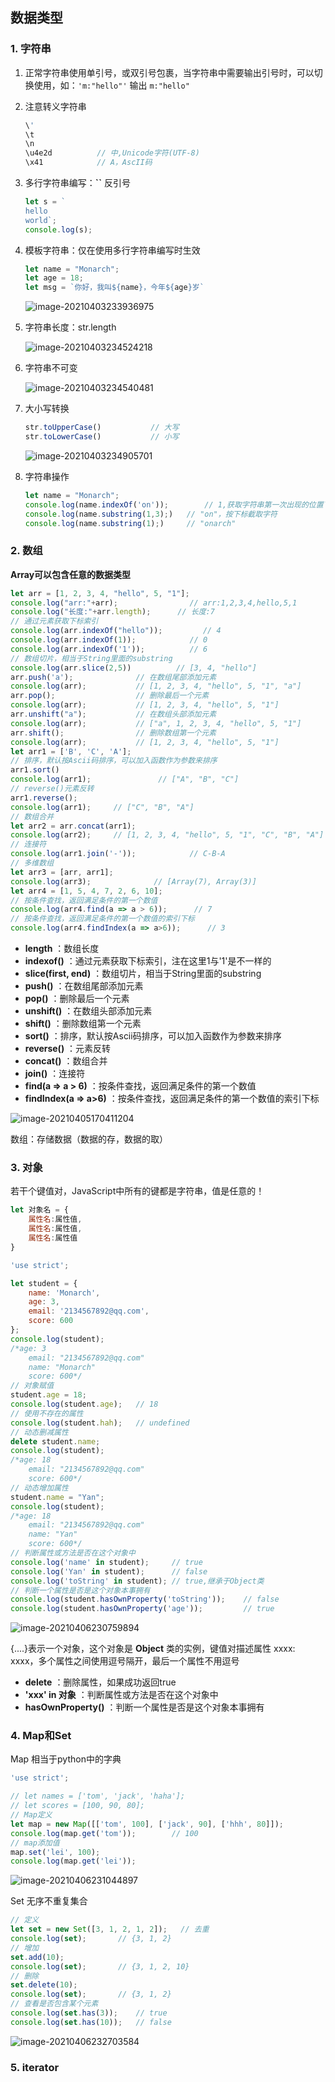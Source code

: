 ## 数据类型

### 1. 字符串

1. 正常字符串使用单引号，或双引号包裹，当字符串中需要输出引号时，可以切换使用，如：`'m:"hello"'` 输出 `m:"hello"` 

2. 注意转义字符串

    ```javascript
    \'
    \t
    \n
    \u4e2d			// 中,Unicode字符(UTF-8)
    \x41			// A，AscII码		
    ```

3. 多行字符串编写：**\``** 反引号

    ```javascript
    let s = `
    hello
    world`;
    console.log(s);
    ```

4. 模板字符串：仅在使用多行字符串编写时生效

    ```javascript
    let name = "Monarch";
    let age = 18;
    let msg = `你好，我叫${name}，今年${age}岁`
    ```

    ![image-20210403233936975](https://img2020.cnblogs.com/blog/2213660/202104/2213660-20210403233936293-1929755115.png) 

5. 字符串长度：str.length

    ![image-20210403234524218](https://img2020.cnblogs.com/blog/2213660/202104/2213660-20210403234523414-388310196.png) 

6. 字符串不可变

    ![image-20210403234540481](https://img2020.cnblogs.com/blog/2213660/202104/2213660-20210403234539660-1239179881.png) 

7. 大小写转换

    ```javascript
    str.toUpperCase()			// 大写
    str.toLowerCase()			// 小写
    ```

    ![image-20210403234905701](https://img2020.cnblogs.com/blog/2213660/202104/2213660-20210403234904916-2049602366.png) 

8. 字符串操作

    ```javascript
    let name = "Monarch";
    console.log(name.indexOf('on'));		// 1,获取字符串第一次出现的位置下标
    console.log(name.substring(1,3);)	// "on"，按下标截取字符
    console.log(name.substring(1);)		// "onarch"
    ```




### 2. 数组

**Array可以包含任意的数据类型** 

```javascript
let arr = [1, 2, 3, 4, "hello", 5, "1"];
console.log("arr:"+arr);                // arr:1,2,3,4,hello,5,1
console.log("长度:"+arr.length);      // 长度:7
// 通过元素获取下标索引
console.log(arr.indexOf("hello"));         // 4
console.log(arr.indexOf(1));            // 0
console.log(arr.indexOf('1'));          // 6
// 数组切片，相当于String里面的substring
console.log(arr.slice(2,5))          // [3, 4, "hello"]
arr.push('a');              // 在数组尾部添加元素
console.log(arr);           // [1, 2, 3, 4, "hello", 5, "1", "a"]
arr.pop();                  // 删除最后一个元素
console.log(arr);           // [1, 2, 3, 4, "hello", 5, "1"]
arr.unshift("a");           // 在数组头部添加元素
console.log(arr);           // ["a", 1, 2, 3, 4, "hello", 5, "1"]
arr.shift();                // 删除数组第一个元素
console.log(arr);           // [1, 2, 3, 4, "hello", 5, "1"]
let arr1 = ['B', 'C', 'A'];
// 排序，默认按Ascii码排序，可以加入函数作为参数来排序
arr1.sort()
console.log(arr1);               // ["A", "B", "C"]
// reverse()元素反转
arr1.reverse();
console.log(arr1);     // ["C", "B", "A"]
// 数组合并
let arr2 = arr.concat(arr1);
console.log(arr2);     // [1, 2, 3, 4, "hello", 5, "1", "C", "B", "A"]
// 连接符
console.log(arr1.join('-'));            // C-B-A
// 多维数组
let arr3 = [arr, arr1];
console.log(arr3);              // [Array(7), Array(3)]
let arr4 = [1, 5, 4, 7, 2, 6, 10];
// 按条件查找，返回满足条件的第一个数值
console.log(arr4.find(a => a > 6));      // 7
// 按条件查找，返回满足条件的第一个数值的索引下标
console.log(arr4.findIndex(a => a>6));      // 3
```

- **length** ：数组长度
- **indexof()** ：通过元素获取下标索引，注在这里1与'1'是不一样的
- **slice(first, end)** ：数组切片，相当于String里面的substring
- **push()** ：在数组尾部添加元素
- **pop()** ：删除最后一个元素
- **unshift()** ：在数组头部添加元素
- **shift()** ：删除数组第一个元素
- **sort()** ：排序，默认按Ascii码排序，可以加入函数作为参数来排序
- **reverse()** ：元素反转
- **concat()** ：数组合并
- **join()** ：连接符
- **find(a => a > 6)** ：按条件查找，返回满足条件的第一个数值
- **findIndex(a => a>6)** ：按条件查找，返回满足条件的第一个数值的索引下标

![image-20210405170411204](https://img2020.cnblogs.com/blog/2213660/202104/2213660-20210405170412091-568500739.png) 

数组：存储数据（数据的存，数据的取）



### 3. 对象

若干个键值对，JavaScript中所有的键都是字符串，值是任意的！

```javascript
let 对象名 = {
    属性名:属性值,
    属性名:属性值,
    属性名:属性值
}
```

```javascript
'use strict';

let student = {
    name: 'Monarch',
    age: 3,
    email: '2134567892@qq.com',
    score: 600
};
console.log(student);
/*age: 3
    email: "2134567892@qq.com"
    name: "Monarch"
    score: 600*/
// 对象赋值
student.age = 18;
console.log(student.age);   // 18
// 使用不存在的属性
console.log(student.hah);   // undefined
// 动态删减属性
delete student.name;
console.log(student);
/*age: 18
    email: "2134567892@qq.com"
    score: 600*/
// 动态增加属性
student.name = "Yan";
console.log(student);
/*age: 18
    email: "2134567892@qq.com"
    name: "Yan"
    score: 600*/
// 判断属性或方法是否在这个对象中
console.log('name' in student);     // true
console.log('Yan' in student);      // false
console.log('toString' in student); // true,继承于Object类
// 判断一个属性是否是这个对象本事拥有
console.log(student.hasOwnProperty('toString'));    // false
console.log(student.hasOwnProperty('age'));         // true
```

![image-20210406230759894](https://img2020.cnblogs.com/blog/2213660/202104/2213660-20210406230800752-2092189727.png) 

{....}表示一个对象，这个对象是 **Object** 类的实例，键值对描述属性 xxxx: xxxx，多个属性之间使用逗号隔开，最后一个属性不用逗号

- **delete** ：删除属性，如果成功返回true
- **'xxx' in 对象** ：判断属性或方法是否在这个对象中
- **hasOwnProperty()** ：判断一个属性是否是这个对象本事拥有 



### 4. Map和Set

Map 相当于python中的字典

```javascript
'use strict';

// let names = ['tom', 'jack', 'haha'];
// let scores = [100, 90, 80];
// Map定义
let map = new Map([['tom', 100], ['jack', 90], ['hhh', 80]]);
console.log(map.get('tom'));        // 100
// map添加值
map.set('lei', 100);
console.log(map.get('lei'));
```

![image-20210406231044897](https://img2020.cnblogs.com/blog/2213660/202104/2213660-20210406231045135-253556861.png) 

Set 无序不重复集合

```javascript
// 定义
let set = new Set([3, 1, 2, 1, 2]);   // 去重
console.log(set);       // {3, 1, 2}
// 增加
set.add(10);
console.log(set);       // {3, 1, 2, 10}
// 删除
set.delete(10);
console.log(set);       // {3, 1, 2}
// 查看是否包含某个元素
console.log(set.has(3));    // true
console.log(set.has(10));   // false
```

![image-20210406232703584](https://img2020.cnblogs.com/blog/2213660/202104/2213660-20210406232706231-2012738867.png) 



### 5. iterator

